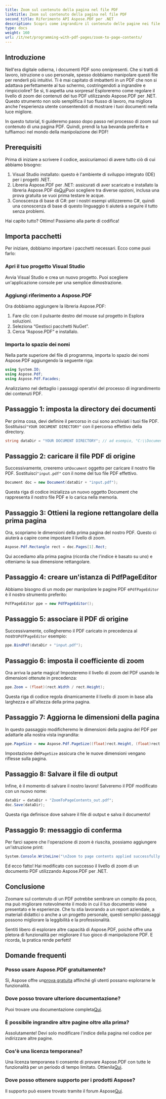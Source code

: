 ```yaml
---
title: Zoom sul contenuto della pagina nel file PDF
linktitle: Zoom sul contenuto della pagina nel file PDF
second_title: Riferimento API Aspose.PDF per .NET
description: Scopri come ingrandire il contenuto delle pagine nei file PDF usando Aspose.PDF per .NET in questa guida completa. Migliora i tuoi documenti PDF in base alle tue esigenze specifiche.
type: docs
weight: 160
url: /it/net/programming-with-pdf-pages/zoom-to-page-contents/
---
```

## Introduzione

Nell'era digitale odierna, i documenti PDF sono onnipresenti. Che si tratti di lavoro, istruzione o uso personale, spesso dobbiamo manipolare questi file per renderli più intuitivi. Ti è mai capitato di imbatterti in un PDF che non si adattava perfettamente al tuo schermo, costringendoti a ingrandire e rimpicciolire? Se sì, ti aspetta una sorpresa! Esploreremo come regolare il livello di zoom dei contenuti del tuo PDF utilizzando Aspose.PDF per .NET. Questo strumento non solo semplifica il tuo flusso di lavoro, ma migliora anche l'esperienza utente consentendoti di mostrare i tuoi documenti nella luce migliore.

In questo tutorial, ti guideremo passo dopo passo nel processo di zoom sul contenuto di una pagina PDF. Quindi, prendi la tua bevanda preferita e tuffiamoci nel mondo della manipolazione dei PDF!

## Prerequisiti

Prima di iniziare a scrivere il codice, assicuriamoci di avere tutto ciò di cui abbiamo bisogno:

1. Visual Studio installato: questo è l'ambiente di sviluppo integrato (IDE) per i progetti .NET.
2.  Libreria Aspose.PDF per .NET: assicurati di aver scaricato e installato la libreria Aspose.PDF da[Qui](https://releases.aspose.com/pdf/net/)Puoi scegliere tra diverse opzioni, inclusa una prova gratuita se vuoi prima testare le acque.
3. Conoscenza di base di C#: per i nostri esempi utilizzeremo C#, quindi una conoscenza di base di questo linguaggio ti aiuterà a seguire il tutto senza problemi.

Hai capito tutto? Ottimo! Passiamo alla parte di codifica!

## Importa pacchetti

Per iniziare, dobbiamo importare i pacchetti necessari. Ecco come puoi farlo:

### Apri il tuo progetto Visual Studio

Avvia Visual Studio e crea un nuovo progetto. Puoi scegliere un'applicazione console per una semplice dimostrazione.

### Aggiungi riferimento a Aspose.PDF

Ora dobbiamo aggiungere la libreria Aspose.PDF:

1. Fare clic con il pulsante destro del mouse sul progetto in Esplora soluzioni.
2. Seleziona “Gestisci pacchetti NuGet”.
3. Cerca “Aspose.PDF” e installalo.

### Importa lo spazio dei nomi

Nella parte superiore del file di programma, importa lo spazio dei nomi Aspose.PDF aggiungendo la seguente riga:

```csharp
using System.IO;
using Aspose.Pdf;
using Aspose.Pdf.Facades;
```

Analizziamo nel dettaglio i passaggi operativi del processo di ingrandimento dei contenuti PDF.

## Passaggio 1: imposta la directory dei documenti

 Per prima cosa, devi definire il percorso in cui sono archiviati i tuoi file PDF. Sostituisci`"YOUR DOCUMENT DIRECTORY"` con il percorso effettivo della directory.

```csharp
string dataDir = "YOUR DOCUMENT DIRECTORY"; // ad esempio, "C:\\Documenti\\"
```

## Passaggio 2: caricare il file PDF di origine

 Successivamente, creeremo un`Document` oggetto per caricare il nostro file PDF. Sostituisci`"input.pdf"` con il nome del tuo file PDF effettivo.

```csharp
Document doc = new Document(dataDir + "input.pdf");
```

Questa riga di codice inizializza un nuovo oggetto Document che rappresenta il nostro file PDF e lo carica nella memoria.

## Passaggio 3: Ottieni la regione rettangolare della prima pagina

Ora, scopriamo le dimensioni della prima pagina del nostro PDF. Questo ci aiuterà a capire come impostare il livello di zoom. 

```csharp
Aspose.Pdf.Rectangle rect = doc.Pages[1].Rect;
```

Qui accediamo alla prima pagina (ricorda che l'indice è basato su uno) e otteniamo la sua dimensione rettangolare.

## Passaggio 4: creare un'istanza di PdfPageEditor

 Abbiamo bisogno di un modo per manipolare le pagine PDF e`PdfPageEditor` è il nostro strumento preferito:

```csharp
PdfPageEditor ppe = new PdfPageEditor();
```

## Passaggio 5: associare il PDF di origine

 Successivamente, collegheremo il PDF caricato in precedenza al nostro`PdfPageEditor` esempio:

```csharp
ppe.BindPdf(dataDir + "input.pdf");
```

## Passaggio 6: imposta il coefficiente di zoom

Ora arriva la parte magica! Imposteremo il livello di zoom del PDF usando le dimensioni ottenute in precedenza:

```csharp
ppe.Zoom = (float)(rect.Width / rect.Height);
```

Questa riga di codice regola dinamicamente il livello di zoom in base alla larghezza e all'altezza della prima pagina.

## Passaggio 7: Aggiorna le dimensioni della pagina

In questo passaggio modificheremo le dimensioni della pagina del PDF per adattarle alla nostra vista ingrandita:

```csharp
ppe.PageSize = new Aspose.Pdf.PageSize((float)rect.Height, (float)rect.Width);
```

 Impostazione del`PageSize` assicura che le nuove dimensioni vengano riflesse sulla pagina.

## Passaggio 8: Salvare il file di output

Infine, è il momento di salvare il nostro lavoro! Salveremo il PDF modificato con un nuovo nome:

```csharp
dataDir = dataDir + "ZoomToPageContents_out.pdf";
doc.Save(dataDir);
```

Questa riga definisce dove salvare il file di output e salva il documento!

## Passaggio 9: messaggio di conferma

Per farci sapere che l'operazione di zoom è riuscita, possiamo aggiungere un'istruzione print:

```csharp
System.Console.WriteLine("\nZoom to page contents applied successfully.\nFile saved at " + dataDir);
```

Ed ecco fatto! Hai modificato con successo il livello di zoom di un documento PDF utilizzando Aspose.PDF per .NET. 

## Conclusione

Zoomare sul contenuto di un PDF potrebbe sembrare un compito da poco, ma può migliorare notevolmente il modo in cui il tuo documento viene presentato e le esperienze. Che tu stia lavorando a un report aziendale, a materiali didattici o anche a un progetto personale, questi semplici passaggi possono migliorare la leggibilità e la professionalità.

Sentiti libero di esplorare altre capacità di Aspose.PDF, poiché offre una pletora di funzionalità per migliorare il tuo gioco di manipolazione PDF. E ricorda, la pratica rende perfetti!

## Domande frequenti

### Posso usare Aspose.PDF gratuitamente?
 Sì, Aspose offre un[prova gratuita](https://releases.aspose.com/) affinché gli utenti possano esplorarne le funzionalità.

### Dove posso trovare ulteriore documentazione?
 Puoi trovare una documentazione completa[Qui](https://reference.aspose.com/pdf/net/).

### È possibile ingrandire altre pagine oltre alla prima?
Assolutamente! Devi solo modificare l'indice della pagina nel codice per indirizzare altre pagine.

### Cos'è una licenza temporanea?
Una licenza temporanea ti consente di provare Aspose.PDF con tutte le funzionalità per un periodo di tempo limitato. Ottienila[Qui](https://purchase.aspose.com/temporary-license/).

### Dove posso ottenere supporto per i prodotti Aspose?
 Il supporto può essere trovato tramite il forum Aspose[Qui](https://forum.aspose.com/c/pdf/10).